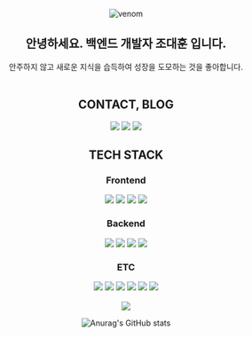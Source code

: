 <div align="center">

![venom](https://capsule-render.vercel.app/api?type=venom&height=200&text=CHO%20HUN%20GitHub.&fontSize=70&color=0:8871e5,100:b678c4&stroke=b678c4)

<h2>안녕하세요.  백엔드 개발자 조대훈 입니다.</h2>
안주하지 않고 새로운 지식을 습득하여 성장을 도모하는 것을 좋아합니다.

<br/>
<br/>


<h2>CONTACT, BLOG</h2>
<a href="https://velog.io/@yuureru/series" target="_blank"><img src="https://img.shields.io/badge/velog-20C997?style=for-the-badge&logo=velog&logoColor=FFF"/></a>
<a href="https://grey-fork-c81.notion.site/c8819473e23544c88778ba5b48c396a5?pvs=25" target="_blank"><img src="https://img.shields.io/badge/notion-000000?style=for-the-badge&logo=notion&logoColor=FFF"/></a>
<a href="https://www.instagram.com/uouo_uouo_uouo/" target="_blank"><img src="https://img.shields.io/badge/instagram-E4405F?style=for-the-badge&logo=instagram&logoColor=FFF"/></a>

<h2>TECH STACK </h1>
<h3><strong>Frontend</strong></h3>
<img src="https://img.shields.io/badge/react-61DAFB?style=for-the-badge&logo=react&logoColor=FFF"/> 


<img src="https://img.shields.io/badge/HTML 5-E34F26?style=for-the-badge&logo=html5&logoColor=FFF"/> 
<img src="https://img.shields.io/badge/CSS 3-1572B6?style=for-the-badge&logo=css3&logoColor=FFF"/> 
<img src="https://img.shields.io/badge/Javascript-F7DF1E?style=for-the-badge&logo=javascript&logoColor=FFF"/> 


<h3><strong>Backend</strong></h3>
<img src="https://img.shields.io/badge/SpringBoot-green?style=for-the-badge&logo=springboot&logoColor=FFF"/> 
<img src="https://img.shields.io/badge/springsecurity-green?style=for-the-badge&logo=springsecurity&logoColor=FFF"/> 
<img src="https://img.shields.io/badge/java 17-007396?style=for-the-badge&logo=OpenJDK&logoColor=white">
<img src="https://img.shields.io/badge/mariadb-003545?style=for-the-badge&logo=mariadb&logoColor=FFF"/> 


<h3><strong>ETC</strong></h3>
<img src="https://img.shields.io/badge/GitHub-EAEAEA?style=for-the-badge&logo=github&logoColor=000"/> 
<img src="https://img.shields.io/badge/git-F05032?style=for-the-badge&logo=Git&logoColor=FFF"/> 

<img src="https://img.shields.io/badge/ec2-FF9900?style=for-the-badge&logo=amazonec2&logoColor=FFF"/> 
<img src="https://img.shields.io/badge/RDS-527FFF?style=for-the-badge&logo=amazonrds&logoColor=FFF"/> 
<img src="https://img.shields.io/badge/S3-569A31?style=for-the-badge&logo=amazons3&logoColor=FFF"/> 
<img src="https://img.shields.io/badge/postman-FF6C37?style=for-the-badge&logo=postman&logoColor=FFF"/>

<br/>
<br/>

<img src="https://github-readme-stats.vercel.app/api/top-langs/?username=CHOHUNE&layout=compact&theme=shadow_blue"/>


![Anurag's GitHub stats](https://github-readme-stats.vercel.app/api?username=CHOHUNE&show_icons=true&theme=shadow_blue)

</div>
